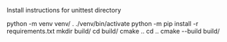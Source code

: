 Install instructions for unittest directory

python -m venv venv/
. ./venv/bin/activate
python -m pip install -r requirements.txt
mkdir build/
cd build/
cmake ..
cd ..
cmake --build build/
